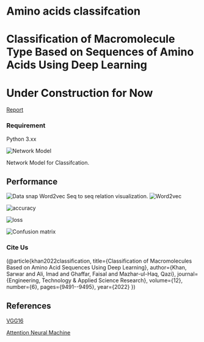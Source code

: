 # Amino acids classifcation
# Classification of Macromolecule Type Based on Sequences of Amino Acids Using Deep Learning

# Under Construction for Now

[Report](https://arxiv.org/abs/1907.03532v3)

### Requirement
Python 3.xx




![Network Model](https://github.com/say2sarwar/DeepAcid/blob/master/Images/model2.png)

Network Model for Classifcation. 

## Performance
![Data snap](https://github.com/say2sarwar/DeepAcid/blob/master/Images/data_dna5.png)
Word2vec Seq to seq relation visualization.
![Word2vec](https://github.com/say2sarwar/DeepAcid/blob/master/Images/Screenshot_2019-06-20%20Untitled1(1).png)

![accuracy](https://github.com/say2sarwar/DeepAcid/blob/master/Images/loss.png)

![loss](https://github.com/say2sarwar/DeepAcid/blob/master/Images/loss.png)


![Confusion matrix](https://github.com/say2sarwar/DeepAcid/blob/master/Images/Screenshot_2019-06-24%20Untitled3(1).png)

### Cite Us


(@article{khan2022classification,
  title={Classification of Macromolecules Based on Amino Acid Sequences Using Deep Learning},
  author={Khan, Sarwar and Ali, Imad and Ghaffar, Faisal and Mazhar-ul-Haq, Qazi},
  journal={Engineering, Technology \& Applied Science Research},
  volume={12},
  number={6},
  pages={9491--9495},
  year={2022}
})

## References

[VGG16](https://arxiv.org/abs/1409.1556)

[Attention Neural Machine](https://arxiv.org/abs/1508.04025)
